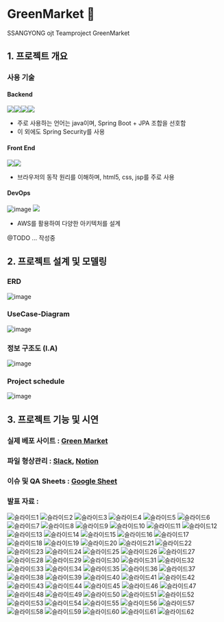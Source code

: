 # GreenMarket 🌿
SSANGYONG ojt Teamproject GreenMarket 

## 1. 프로젝트 개요


### 사용 기술
#### Backend
<img src="https://img.icons8.com/color/48/000000/java-coffee-cup-logo.png"><img src="https://img.icons8.com/color/48/000000/spring-logo.png"><img src="https://img.icons8.com/windows/32/000000/node-js.png"><img src="https://img.icons8.com/color/48/000000/oracle-logo.png">

+ 주로 사용하는 언어는 java이며, Spring Boot + JPA 조합을 선호함
+ 이 외에도 Spring Security를 사용

#### Front End
<img src="https://img.icons8.com/color/48/000000/html-5.png"><img src="https://img.icons8.com/color/48/000000/css3.png">

+ 브라우저의 동작 원리를 이해하며, html5, css, jsp를 주로 사용

#### DevOps
![image](https://user-images.githubusercontent.com/49936027/142104398-7445d958-312e-45cb-82a1-c3ed63e910f3.png)
<img src="https://img.icons8.com/color/48/000000/amazon-web-services.png"/>

+ AWS를 활용하여 다양한 아키텍처를 설계


@TODO ... 작성중

## 2. 프로젝트 설계 및 모델링 

### ERD 
![image](https://user-images.githubusercontent.com/49936027/142147267-f9754dfa-a126-4ed7-8bfe-3db53fb61df1.png)


### UseCase-Diagram
![image](https://user-images.githubusercontent.com/49936027/142147878-86a27b92-b532-48f2-a59a-20dca967a453.png)


### 정보 구조도 (I.A)
![image](https://user-images.githubusercontent.com/49936027/142147312-84544422-2ba7-4209-8d0d-e9d3e9698f96.png)


### Project schedule
![image](https://user-images.githubusercontent.com/49936027/142147605-c55e00a1-3eca-45c7-92a5-4610879b051a.png)



## 3. 프로젝트 기능 및 시연
### 실제 베포 사이트 : [Green Market](http://3.37.119.119:8888/) 
### 파일 형상관리 : [Slack](https://w1636686392-4sg608206.slack.com/ssb/redirect), [Notion](https://www.notion.so/Green-Market-8562d6a29a77448eb50a30eddc6750ba)
### 이슈 및 QA Sheets : [Google Sheet](https://docs.google.com/spreadsheets/d/1vZC6iFc5GuNYroBcgPnYUUgcM67Wuj9-gnhB4QinWWI/edit#gid=0) 

### 발표 자료 : 

![슬라이드1](https://user-images.githubusercontent.com/49936027/147057804-197ef1f7-046f-41f7-a310-746782d0feaa.JPG)
![슬라이드2](https://user-images.githubusercontent.com/49936027/147057808-f6eee48b-a30d-4791-b2a0-c7e666eaddea.JPG)
![슬라이드3](https://user-images.githubusercontent.com/49936027/147057809-5aae65d5-a5b5-420a-a697-4c643ab49f67.JPG)
![슬라이드4](https://user-images.githubusercontent.com/49936027/147057810-8181879f-5b86-4109-ac12-8ed98cd2a012.JPG)
![슬라이드5](https://user-images.githubusercontent.com/49936027/147057814-eeb6372d-f121-4d48-9d19-67026ef9627a.JPG)
![슬라이드6](https://user-images.githubusercontent.com/49936027/147057815-f72e1775-3148-4e05-99f4-a50ea028917b.JPG)
![슬라이드7](https://user-images.githubusercontent.com/49936027/147057816-f01616e2-923e-4690-b1c7-39f0be06a7a2.JPG)
![슬라이드8](https://user-images.githubusercontent.com/49936027/147057819-429ecb95-7396-4810-9a97-4ea6bcddd3da.JPG)
![슬라이드9](https://user-images.githubusercontent.com/49936027/147057822-aa069be0-3d67-4384-b299-2fcf3454c24e.JPG)
![슬라이드10](https://user-images.githubusercontent.com/49936027/147057825-441a72cd-5653-48e0-b6cd-e979bb5a9a2c.JPG)
![슬라이드11](https://user-images.githubusercontent.com/49936027/147057828-728458ee-34f1-4867-b577-bf604cc99c0d.JPG)
![슬라이드12](https://user-images.githubusercontent.com/49936027/147057831-cee7c24d-f0ca-4bb5-8284-6661e8dcd662.JPG)
![슬라이드13](https://user-images.githubusercontent.com/49936027/147057834-fd0c99b7-c264-4e26-9881-0e0409d67431.JPG)
![슬라이드14](https://user-images.githubusercontent.com/49936027/147057837-72fda66c-6732-4464-baf7-9deddd6a1efc.JPG)
![슬라이드15](https://user-images.githubusercontent.com/49936027/147057840-def8a03d-c84e-4a36-9c2b-9864f963085f.JPG)
![슬라이드16](https://user-images.githubusercontent.com/49936027/147057842-8304ab49-a87b-4324-aee3-c1d4eeac43b4.JPG)
![슬라이드17](https://user-images.githubusercontent.com/49936027/147057846-4c15634c-1429-45e5-b151-986fed808ea5.JPG)
![슬라이드18](https://user-images.githubusercontent.com/49936027/147057851-fa0cdf94-0868-4bc9-9a17-4d812ff83287.JPG)
![슬라이드19](https://user-images.githubusercontent.com/49936027/147057852-28e9bc46-0579-4937-9986-c0338dd686a2.JPG)
![슬라이드20](https://user-images.githubusercontent.com/49936027/147057855-dbdcec7b-6387-48c2-9272-924ef4e0a5d5.JPG)
![슬라이드21](https://user-images.githubusercontent.com/49936027/147057859-0fd1a771-d2f3-465f-9bf2-9c1bb092b4e2.JPG)
![슬라이드22](https://user-images.githubusercontent.com/49936027/147057861-9529c866-c762-48c3-9658-5d1c724132ff.JPG)
![슬라이드23](https://user-images.githubusercontent.com/49936027/147057862-bff36953-f4f6-4e33-b5d2-b5c056f8d49a.JPG)
![슬라이드24](https://user-images.githubusercontent.com/49936027/147057863-803be544-a3cc-4fbd-8202-c9af50210bd9.JPG)
![슬라이드25](https://user-images.githubusercontent.com/49936027/147057865-899cc301-6ffc-45c1-a8e9-8699db509b69.JPG)
![슬라이드26](https://user-images.githubusercontent.com/49936027/147057868-34721856-b111-4388-919e-0e4d370547ee.JPG)
![슬라이드27](https://user-images.githubusercontent.com/49936027/147057870-a9c770b0-b18d-479d-a04d-60db328f7dbc.JPG)
![슬라이드28](https://user-images.githubusercontent.com/49936027/147057872-9068cf95-7cc8-42e5-af90-3eda75d0bd03.JPG)
![슬라이드29](https://user-images.githubusercontent.com/49936027/147057875-1bfcbc3c-5184-4ac9-9a48-93eca7b7c5f0.JPG)
![슬라이드30](https://user-images.githubusercontent.com/49936027/147057877-4468c5cb-3a84-4757-9eb6-ba85e81729fd.JPG)
![슬라이드31](https://user-images.githubusercontent.com/49936027/147057878-7a1e2b76-0a50-43c0-8e3d-8cc8b5473f3a.JPG)
![슬라이드32](https://user-images.githubusercontent.com/49936027/147057879-2f4ddd41-8349-44fa-aa77-c4c90b5a6cea.JPG)
![슬라이드33](https://user-images.githubusercontent.com/49936027/147057882-653157d4-93ac-43bd-8444-a83d015538d1.JPG)
![슬라이드34](https://user-images.githubusercontent.com/49936027/147057885-547f13ee-41fb-4f1a-9277-b20dacadf9fa.JPG)
![슬라이드35](https://user-images.githubusercontent.com/49936027/147057888-8a8ceb24-8789-4169-9b0d-6413862f44b1.JPG)
![슬라이드36](https://user-images.githubusercontent.com/49936027/147057890-e1fca521-712c-482d-b15c-53cd9064ca2c.JPG)
![슬라이드37](https://user-images.githubusercontent.com/49936027/147057892-9d0d6553-6f65-4e02-9d6a-6cf408de4c5e.JPG)
![슬라이드38](https://user-images.githubusercontent.com/49936027/147057895-6a9a8ae5-71dc-4e3a-8dc7-5aae3c6c78b2.JPG)
![슬라이드39](https://user-images.githubusercontent.com/49936027/147057896-e6ba47a5-3715-4cb4-af2a-4e77609fcaad.JPG)
![슬라이드40](https://user-images.githubusercontent.com/49936027/147057899-fec272ca-7bcc-4046-8d38-d25c7dfb49a0.JPG)
![슬라이드41](https://user-images.githubusercontent.com/49936027/147057904-c62937a0-b552-4abb-8b51-55da0d2f6521.JPG)
![슬라이드42](https://user-images.githubusercontent.com/49936027/147057905-76bb6770-0a7f-46b6-8395-481f9a29db79.JPG)
![슬라이드43](https://user-images.githubusercontent.com/49936027/147057907-5df95a09-a7e1-4b48-bde0-39f590540116.JPG)
![슬라이드44](https://user-images.githubusercontent.com/49936027/147057908-3e1d1aa9-3fa3-4299-9658-eee16e52b274.JPG)
![슬라이드45](https://user-images.githubusercontent.com/49936027/147057910-2c406862-c1d5-4ca3-9397-b3fe58d7bb48.JPG)
![슬라이드46](https://user-images.githubusercontent.com/49936027/147057912-87758d36-b061-4858-a4b8-89c68995117c.JPG)
![슬라이드47](https://user-images.githubusercontent.com/49936027/147057915-f3b30e90-8c5a-4847-8156-4e4e776f5d14.JPG)
![슬라이드48](https://user-images.githubusercontent.com/49936027/147057917-82f1d1b6-3006-4219-8eb0-ea7191a9e283.JPG)
![슬라이드49](https://user-images.githubusercontent.com/49936027/147057920-63443dca-86da-4090-bbbd-dbd5a30a1f97.JPG)
![슬라이드50](https://user-images.githubusercontent.com/49936027/147057923-790437f3-fd6d-4e6d-bf98-d7ca05c88263.JPG)
![슬라이드51](https://user-images.githubusercontent.com/49936027/147057925-2253c19c-c094-468d-9e9a-b1d8da7cd257.JPG)
![슬라이드52](https://user-images.githubusercontent.com/49936027/147057926-ad9fad74-ffcc-4958-a398-6f1d7f046661.JPG)
![슬라이드53](https://user-images.githubusercontent.com/49936027/147057928-5a4d514a-b010-43e2-846f-25715f7ae5ba.JPG)
![슬라이드54](https://user-images.githubusercontent.com/49936027/147057930-f25caece-27ae-4def-8475-0c276826ee5e.JPG)
![슬라이드55](https://user-images.githubusercontent.com/49936027/147057934-016808c3-29cf-48cc-b9db-7ea2b0537872.JPG)
![슬라이드56](https://user-images.githubusercontent.com/49936027/147057937-9d5ccd80-dad8-460f-b325-9d12858ba5e6.JPG)
![슬라이드57](https://user-images.githubusercontent.com/49936027/147057939-da4a1289-5c6c-41fa-b3f7-867bf8d0f50f.JPG)
![슬라이드58](https://user-images.githubusercontent.com/49936027/147057940-c5e8289e-14bb-4ac6-a0df-4276790e1382.JPG)
![슬라이드59](https://user-images.githubusercontent.com/49936027/147057942-b7dd366d-62d8-4522-8f2f-8dfe074cd436.JPG)
![슬라이드60](https://user-images.githubusercontent.com/49936027/147057944-2ec39d14-a2f8-49f0-8662-acfff4569946.JPG)
![슬라이드61](https://user-images.githubusercontent.com/49936027/147057947-bf1ae60f-e7e6-414e-ab6f-eb43136034b4.JPG)
![슬라이드62](https://user-images.githubusercontent.com/49936027/147057949-9ce449b6-85d6-4c7d-8868-d413e37cc593.JPG)

